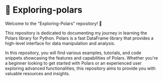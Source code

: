 # 🔎 Exploring-polars
Welcome to the "Exploring-Polars" repository! 👋 

This repository is dedicated to documenting my journey in learning the Polars library for Python. Polars is a fast DataFrame library that provides a high-level interface for data manipulation and analysis.

In this repository, you will find various examples, tutorials, and code snippets showcasing the features and capabilities of Polars. Whether you're a beginner looking to get started with Polars or an experienced user exploring advanced functionalities, this repository aims to provide you with valuable resources and insights.
